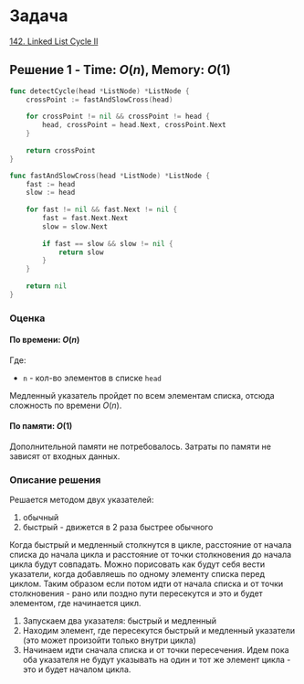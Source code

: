 # Задача

[142. Linked List Cycle II](https://leetcode.com/problems/linked-list-cycle-ii/)

## Решение 1 - Time: $O(n)$, Memory: $O(1)$

```go
func detectCycle(head *ListNode) *ListNode {
    crossPoint := fastAndSlowCross(head)
    
    for crossPoint != nil && crossPoint != head {
        head, crossPoint = head.Next, crossPoint.Next
    }
    
    return crossPoint
}

func fastAndSlowCross(head *ListNode) *ListNode {
    fast := head
    slow := head
 
    for fast != nil && fast.Next != nil {
        fast = fast.Next.Next
        slow = slow.Next
        
        if fast == slow && slow != nil {
            return slow
        }
    }
    
    return nil
}
```

### Оценка 

#### По времени: $O(n)$
Где:
* `n` - кол-во элементов в списке `head`

Медленный указатель пройдет по всем элементам списка, отсюда сложность по времени $O(n)$.

#### По памяти: $O(1)$
Дополнительной памяти не потребовалось. Затраты по памяти не зависят от входных данных. 

### Описание решения

Решается методом двух указателей:
1. обычный
1. быстрый - движется в 2 раза быстрее обычного

Когда быстрый и медленный столкнутся в цикле, расстояние от начала списка до начала цикла и расстояние от точки столкновения до начала цикла будут совпадать. Можно порисовать как будут себя вести указатели, когда добавляешь по одному элементу списка перед циклом. Таким образом если потом идти от начала списка и от точки столкновения - рано или поздно пути пересекутся и это и будет элементом, где начинается цикл.

1. Запускаем два указателя: быстрый и медленный
2. Находим элемент, где пересекутся быстрый и медленный указатели (это может произойти только внутри цикла)
3. Начинаем идти сначала списка и от точки пересечения. Идем пока оба указателя не будут указывать на один и тот же элемент цикла - это и будет началом цикла.